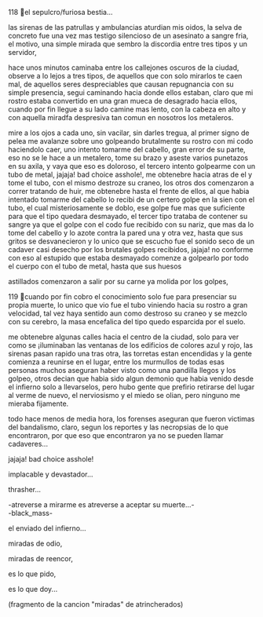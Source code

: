 
118
el sepulcro/furiosa bestia...<p>

las sirenas de las patrullas y ambulancias aturdian mis oidos, la selva de
concreto fue una vez mas testigo silencioso de un asesinato a sangre fria,
el motivo, una simple mirada que sembro la discordia entre tres tipos y
un servidor, <p>

hace unos minutos caminaba entre los callejones oscuros de la ciudad,
observe a lo lejos a tres tipos, de aquellos que con solo mirarlos te caen
mal, de aquellos seres despreciables que causan repugnancia con su
simple presencia, segui caminando hacia donde ellos estaban, claro que
mi rostro estaba convertido en una gran mueca de desagrado hacia ellos,
cuando por fin llegue a su lado camine mas lento, con la cabeza en alto
y con aquella miradfa despresiva tan comun en nosotros los
metaleros.<p>

mire a los ojos a cada uno, sin vacilar, sin darles tregua, al primer signo
de pelea me avalanze sobre uno golpeando brutalmente su rostro con mi
codo haciendolo caer, uno intento tomarme del cabello, gran error de su
parte, eso no se le hace a un metalero, tome su brazo y aseste varios
punetazos en su axila, y vaya que eso es doloroso, el tercero intento
golpearme con un tubo de metal, jajaja! bad choice asshole!, me
obtenebre hacia atras de el y tome el tubo, con el mismo destroze su
craneo, los otros dos comenzaron a correr tratando de huir, me
obtenebre hasta el frente de ellos, al que habia intentado tomarme del
cabello lo recibi de un certero golpe en la sien con el tubo, el cual
misteriosamente se doblo, ese golpe fue mas que suficiente para que el
tipo quedara desmayado, el tercer tipo trataba de contener su sangre ya
que el golpe con el codo fue recibido con su nariz, que mas da lo tome del
cabello y lo azote contra la pared una y otra vez, hasta que sus gritos se
desvanecieron y lo unico que se escucho fue el sonido seco de un
cadaver casi desecho por los brutales golpes recibidos, jajaja! no
conforme con eso al estupido que estaba desmayado comenze a
golpearlo por todo el cuerpo con el tubo de metal, hasta que sus huesos

astillados comenzaron a salir por su carne ya molida por los golpes,

119
cuando por fin cobro el conocimiento solo fue para presenciar su propia
muerte, lo unico que vio fue el tubo viniendo hacia su rostro a gran
velocidad, tal vez haya sentido aun como destroso su craneo y se mezclo
con su cerebro, la masa encefalica del tipo quedo esparcida por el
suelo. <p>

me obtenebre algunas calles hacia el centro de la ciudad, solo para ver
como se ¡iluminaban las ventanas de los edificios de colores azul y rojo,
las sirenas pasan rapido una tras otra, las torretas estan encendidas y la
gente comienza a reunirse en el lugar, entre los murmullos de todas esas
personas muchos aseguran haber visto como una pandilla llegos y los
golpeo, otros decian que habia sido algun demonio que habia venido
desde el infierno solo a llevarselos, pero hubo gente que prefirio retirarse
del lugar al verme de nuevo, el nerviosismo y el miedo se olian, pero
ninguno me mieraba fijamente.<p>

todo hace menos de media hora, los forenses aseguran que fueron
victimas del bandalismo, claro, segun los reportes y las necropsias de lo
que encontraron, por que eso que encontraron ya no se pueden llamar
cadaveres...<p>

jajaja! bad choice asshole!

implacable y devastador... <br>

thrasher...<p>

-atreverse a mirarme es atreverse a aceptar su muerte...-<br>
-black_mass-<br>

el enviado del infierno...<p>

miradas de odio,<br>

miradas de reencor, <br>

es lo que pido, <br>

es lo que doy... <p>

(fragmento de la cancion "miradas" de atrincherados)
